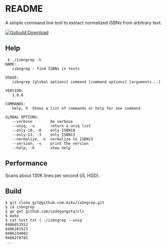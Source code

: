 README
======

A simple command line tool to extract normalized ISBNs from arbitrary text.

[![Gobuild Download](http://gobuild.io/badge/github.com/miku/isbngrep/download.png)](http://gobuild.io/download/github.com/miku/isbngrep)

Help
----

     $ ./isbngrep -h
    NAME:
       isbngrep - find ISBNs in texts

    USAGE:
       isbngrep [global options] command [command options] [arguments...]

    VERSION:
       1.0.0

    COMMANDS:
       help, h  Shows a list of commands or help for one command

    GLOBAL OPTIONS:
       --verbose        be verbose
       --uniq, -u       return a uniq list
       --only-10, -0    only ISBN10
       --only-13, -3    only ISBN13
       --normalize, -n  normalize to ISBN13
       --version, -v    print the version
       --help, -h       show help



Performance
-----------

Scans about 130K lines per second (i5, HDD).

Build
-----

    $ git clone git@github.com:miku/isbngrep.git
    $ cd isbngrep
    $ go get github.com/codegangsta/cli
    $ make
    $ cat test.txt | ./isbngrep --uniq
    0486653552
    0486281523
    0486234002
    0486270785
    ...
